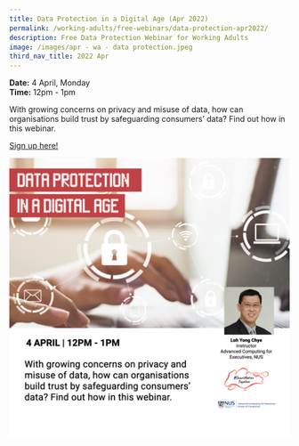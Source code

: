 ```yaml
---
title: Data Protection in a Digital Age (Apr 2022)
permalink: /working-adults/free-webinars/data-protection-apr2022/
description: Free Data Protection Webinar for Working Adults
image: /images/apr - wa - data protection.jpeg
third_nav_title: 2022 Apr
---
```

**Date:** 4 April, Monday
<br> **Time:** 12pm - 1pm

With growing concerns on privacy and misuse of data, how can organisations build trust by safeguarding consumers’ data? Find out how in this webinar.   

[Sign up here!](https://go.gov.sg/wa-pdpa-apr22)

![Data Protection Webinar for Working Adults](/images/apr%20-%20wa%20-%20data%20protection.jpeg)